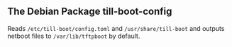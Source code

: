 The Debian Package till-boot-config
-----------------------------------

Reads `/etc/till-boot/config.toml` and `/usr/share/till-boot` and
outputs netboot files to `/var/lib/tftpboot` by default.
